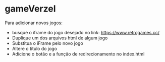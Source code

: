# gameVerzel
 
Para adicionar novos jogos:
- busque o iframe do jogo desejado no link: https://www.retrogames.cc/
- Duplique um dos arquivos html de algum jogo
- Substitua o iFrame pelo novo jogo
- Altere o titulo do jogo
- Adicione o botão e a função de redirecionamento no index.html
